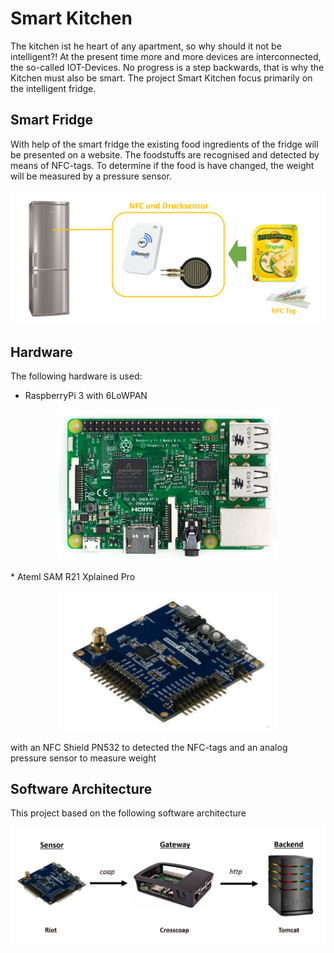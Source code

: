 # Smart Kitchen

The kitchen ist he heart of any apartment, so why should it not be intelligent?!
At the present time more and more devices are interconnected, the so-called IOT-Devices. 
No progress is a step backwards, that is why the Kitchen must also be smart. 
The project Smart Kitchen focus primarily on the intelligent fridge.

## Smart Fridge

With help of the smart fridge the existing food ingredients of the fridge will be presented on a website.
The foodstuffs are recognised and detected by means of NFC-tags.
To determine if the food is have changed, the weight will be measured by a pressure sensor.

![Concept](/images/concept.png)

## Hardware

The following hardware is used:

* RaspberryPi 3 with 6LoWPAN
<p align="center">
  <img src="/images/raspberryPi3.png" width="350"/>
 </p>
* Ateml SAM R21 Xplained Pro
<p align="center">
  <img src="/images/atmel_board.png" width="350"/>
 </p>
with an NFC Shield PN532 to detected the NFC-tags and an analog pressure sensor to measure weight

## Software Architecture

This project based on the following software architecture

<p align="center">
  <img src="/images/software_architecture.png" width="700"/>
 </p>
